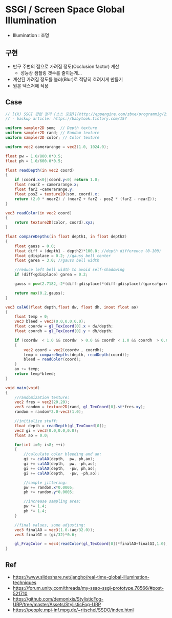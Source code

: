 # SSGI / Screen Space Global Illumination

- Illumination : 조명

## 구현

- 반구 주변의 점으로 가려짐 정도(Occlusion factor) 계산
  - 성능상 샘플링 갯수를 줄이는게...
- 계산된 가려짐 정도를 블러(Blur)로 적당히 흐려지게 만들기
- 원본 텍스쳐에 적용

## Case

``` glsl
// [(X) SSGI 관련 정리 (소스 포함)](http://eppengine.com/zbxe/programmig/2985)
// - backup article: https://babytook.tistory.com/157

uniform sampler2D som;  // Depth texture 
uniform sampler2D rand; // Random texture
uniform sampler2D color; // Color texture

uniform vec2 camerarange = vec2(1.0, 1024.0);

float pw = 1.0/800.0*0.5;
float ph = 1.0/600.0*0.5; 

float readDepth(in vec2 coord) 
{ 
    if (coord.x<0||coord.y<0) return 1.0;
    float nearZ = camerarange.x; 
    float farZ =camerarange.y; 
    float posZ = texture2D(som, coord).x;  
    return (2.0 * nearZ) / (nearZ + farZ - posZ * (farZ - nearZ)); 
}  

vec3 readColor(in vec2 coord) 
{ 
    return texture2D(color, coord).xyz; 
}

float compareDepths(in float depth1, in float depth2) 
{ 
    float gauss = 0.0;
    float diff = (depth1 - depth2)*100.0; //depth difference (0-100)
    float gdisplace = 0.2; //gauss bell center
    float garea = 3.0; //gauss bell width

    //reduce left bell width to avoid self-shadowing
    if (diff<gdisplace) garea = 0.2;

    gauss = pow(2.7182,-2*(diff-gdisplace)*(diff-gdisplace)/(garea*garea));

    return max(0.2,gauss); 
} 

vec3 calAO(float depth,float dw, float dh, inout float ao) 
{ 
    float temp = 0;
    vec3 bleed = vec3(0.0,0.0,0.0);
    float coordw = gl_TexCoord[0].x + dw/depth;
    float coordh = gl_TexCoord[0].y + dh/depth;

    if (coordw  < 1.0 && coordw  > 0.0 && coordh < 1.0 && coordh  > 0.0)
    {
        vec2 coord = vec2(coordw , coordh);
        temp = compareDepths(depth, readDepth(coord));
        bleed = readColor(coord);
    }
    ao += temp;
    return temp*bleed; 
}  

void main(void) 
{ 
    //randomization texture:
    vec2 fres = vec2(20,20);
    vec3 random = texture2D(rand, gl_TexCoord[0].st*fres.xy);
    random = random*2.0-vec3(1.0);

    //initialize stuff:
    float depth = readDepth(gl_TexCoord[0]);
    vec3 gi = vec3(0.0,0.0,0.0); 
    float ao = 0.0;

    for(int i=0; i<8; ++i)
    { 
        //calculate color bleeding and ao:
        gi += calAO(depth,  pw, ph,ao); 
        gi += calAO(depth,  pw, -ph,ao); 
        gi += calAO(depth,  -pw, ph,ao); 
        gi += calAO(depth,  -pw, -ph,ao);

        //sample jittering:
        pw += random.x*0.0005;
        ph += random.y*0.0005;

        //increase sampling area:
        pw *= 1.4; 
        ph *= 1.4;   
    }        

    //final values, some adjusting:
    vec3 finalAO = vec3(1.0-(ao/32.0));
    vec3 finalGI = (gi/32)*0.6;

    gl_FragColor = vec4(readColor(gl_TexCoord[0])*finalAO+finalGI,1.0); 
}  
```

## Ref

- <https://www.slideshare.net/jangho/real-time-global-illumination-techniques>
- <https://forum.unity.com/threads/my-ssao-ssgi-prototype.78566/#post-521710>
- <https://github.com/demonixis/StylisticFog-URP/tree/master/Assets/StylisticFog-URP>
- <https://people.mpi-inf.mpg.de/~ritschel/SSDO/index.html>
